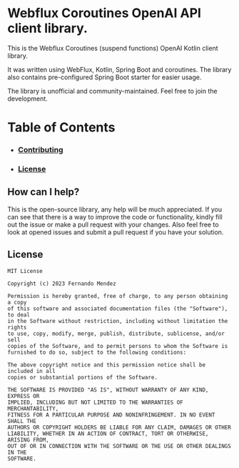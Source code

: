 # Webflux Coroutines OpenAI API client library.

This is the Webflux Coroutines (suspend functions) OpenAI Kotlin client library.

It was written using WebFlux, Kotlin, Spring Boot and coroutines. The library also contains pre-configured Spring Boot starter for easier
usage.

The library is unofficial and community-maintained. Feel free to join the development.

# Table of Contents

- ### [Contributing](#contributings)
- ### [License](#licence)

## <a id="contributings"></a>How can I help?

This is the open-source library, any help will be much appreciated. If you can see that there is a way to improve the code or functionality,
kindly fill out the issue or make a pull request with your changes. Also feel free to look at opened issues and submit a pull request if you have your solution.

## <a id="licence"></a>License

```text
MIT License

Copyright (c) 2023 Fernando Mendez

Permission is hereby granted, free of charge, to any person obtaining a copy
of this software and associated documentation files (the "Software"), to deal
in the Software without restriction, including without limitation the rights
to use, copy, modify, merge, publish, distribute, sublicense, and/or sell
copies of the Software, and to permit persons to whom the Software is
furnished to do so, subject to the following conditions:

The above copyright notice and this permission notice shall be included in all
copies or substantial portions of the Software.

THE SOFTWARE IS PROVIDED "AS IS", WITHOUT WARRANTY OF ANY KIND, EXPRESS OR
IMPLIED, INCLUDING BUT NOT LIMITED TO THE WARRANTIES OF MERCHANTABILITY,
FITNESS FOR A PARTICULAR PURPOSE AND NONINFRINGEMENT. IN NO EVENT SHALL THE
AUTHORS OR COPYRIGHT HOLDERS BE LIABLE FOR ANY CLAIM, DAMAGES OR OTHER
LIABILITY, WHETHER IN AN ACTION OF CONTRACT, TORT OR OTHERWISE, ARISING FROM,
OUT OF OR IN CONNECTION WITH THE SOFTWARE OR THE USE OR OTHER DEALINGS IN THE
SOFTWARE.
```